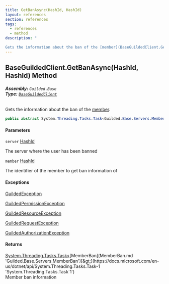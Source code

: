 ```yaml
---
title: GetBanAsync(HashId, HashId)
layout: references
section: references
tags:
  - references
  - method
description: "

Gets the information about the ban of the [member](BaseGuildedClient.GetBanAsync(HashId,HashId).md#Guilded.Base.BaseGuildedClient.GetBanAsync(Guilded.Base.HashId,Guilded.Base.HashId).member 'Guilded.Base.BaseGuildedClient.GetBanAsync(Guilded.Base.HashId, Guilded.Base.HashId).member')."
---
```


## BaseGuildedClient.GetBanAsync(HashId, HashId) Method
###### **Assembly:** `Guilded.Base`<br/>**Type:** [`BaseGuildedClient`](BaseGuildedClient.md 'Guilded.Base.BaseGuildedClient')

Gets the information about the ban of the [member](BaseGuildedClient.GetBanAsync(HashId,HashId).md#Guilded.Base.BaseGuildedClient.GetBanAsync(Guilded.Base.HashId,Guilded.Base.HashId).member 'Guilded.Base.BaseGuildedClient.GetBanAsync(Guilded.Base.HashId, Guilded.Base.HashId).member').

```csharp
public abstract System.Threading.Tasks.Task<Guilded.Base.Servers.MemberBan> GetBanAsync(Guilded.Base.HashId server, Guilded.Base.HashId member);
```
#### Parameters

<a name='Guilded.Base.BaseGuildedClient.GetBanAsync(Guilded.Base.HashId,Guilded.Base.HashId).server'></a>

`server` [HashId](HashId.md 'Guilded.Base.HashId')

The server where the user has been banned

<a name='Guilded.Base.BaseGuildedClient.GetBanAsync(Guilded.Base.HashId,Guilded.Base.HashId).member'></a>

`member` [HashId](HashId.md 'Guilded.Base.HashId')

The identifier of the member to get ban information of

#### Exceptions

[GuildedException](GuildedException.md 'Guilded.Base.GuildedException')

[GuildedPermissionException](GuildedPermissionException.md 'Guilded.Base.GuildedPermissionException')

[GuildedResourceException](GuildedResourceException.md 'Guilded.Base.GuildedResourceException')

[GuildedRequestException](GuildedRequestException.md 'Guilded.Base.GuildedRequestException')

[GuildedAuthorizationException](GuildedAuthorizationException.md 'Guilded.Base.GuildedAuthorizationException')

#### Returns
[System.Threading.Tasks.Task&lt;](https://docs.microsoft.com/en-us/dotnet/api/System.Threading.Tasks.Task-1 'System.Threading.Tasks.Task`1')[MemberBan](MemberBan.md 'Guilded.Base.Servers.MemberBan')[&gt;](https://docs.microsoft.com/en-us/dotnet/api/System.Threading.Tasks.Task-1 'System.Threading.Tasks.Task`1')  
Member ban information